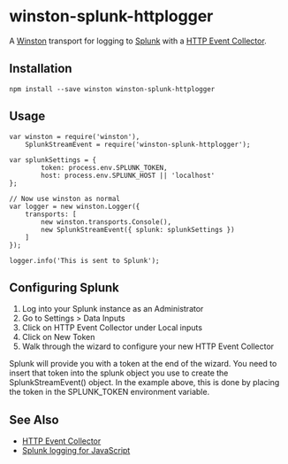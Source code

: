# winston-splunk-httplogger

A [Winston] transport for logging to [Splunk] with a [HTTP Event Collector].

## Installation

    npm install --save winston winston-splunk-httplogger

## Usage

    var winston = require('winston'),
        SplunkStreamEvent = require('winston-splunk-httplogger');

    var splunkSettings = {
            token: process.env.SPLUNK_TOKEN,
            host: process.env.SPLUNK_HOST || 'localhost'
    };

    // Now use winston as normal
    var logger = new winston.Logger({
        transports: [
            new winston.transports.Console(),
            new SplunkStreamEvent({ splunk: splunkSettings })
        ]
    });

    logger.info('This is sent to Splunk');

## Configuring Splunk

  1. Log into your Splunk instance as an Administrator
  2. Go to Settings &gt; Data Inputs
  3. Click on HTTP Event Collector under Local inputs
  4. Click on New Token
  5. Walk through the wizard to configure your new HTTP Event Collector

Splunk will provide you with a token at the end of the wizard.  You need to insert that
token into the splunk object you use to create the SplunkStreamEvent() object.  In the
example above, this is done by placing the token in the SPLUNK_TOKEN environment variable.

## See Also

  * [HTTP Event Collector]
  * [Splunk logging for JavaScript]

[Winston]: https://github.com/winstonjs/winston
[Splunk]: http://www.splunk.com
[HTTP Event Collector]: http://dev.splunk.com/view/event-collector/SP-CAAAE6M
[Splunk logging for JavaScript]: https://github.com/splunk/splunk-javascript-logging
